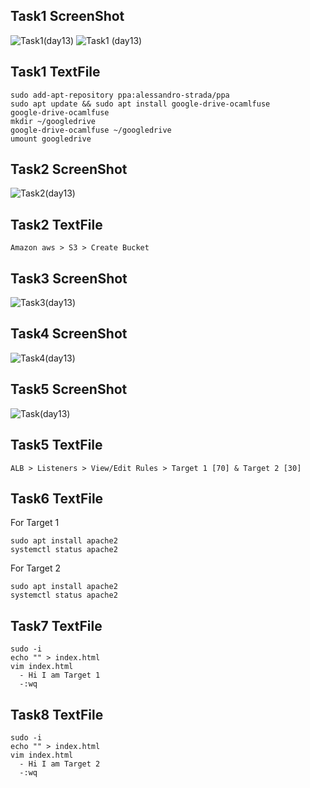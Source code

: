 
## Task1 ScreenShot ##



![Task1(day13)](https://user-images.githubusercontent.com/68742521/122744353-85bb1800-d2a5-11eb-8ce3-7553400225e6.png)
![Task1 (day13)](https://user-images.githubusercontent.com/68742521/122744332-82c02780-d2a5-11eb-8929-ca999152855a.png)




## Task1 TextFile ##



```
sudo add-apt-repository ppa:alessandro-strada/ppa
sudo apt update && sudo apt install google-drive-ocamlfuse
google-drive-ocamlfuse
mkdir ~/googledrive
google-drive-ocamlfuse ~/googledrive
umount googledrive
```



## Task2 ScreenShot ##



![Task2(day13)](https://user-images.githubusercontent.com/68742521/122745751-f0b91e80-d2a6-11eb-80a6-ecb1c0df3344.png)




## Task2 TextFile ##



```
Amazon aws > S3 > Create Bucket
```



## Task3 ScreenShot ##



![Task3(day13)](https://user-images.githubusercontent.com/68742521/122747153-5954cb00-d2a8-11eb-9e83-74b5e6e6a182.png)



## Task4 ScreenShot



![Task4(day13)](https://user-images.githubusercontent.com/68742521/122747379-9faa2a00-d2a8-11eb-8a7f-affb69902846.png)




## Task5 ScreenShot ##



![Task(day13)](https://user-images.githubusercontent.com/68742521/122235412-4d998b00-cedb-11eb-9640-24dd3a8a893b.png)




## Task5 TextFile ##



```
ALB > Listeners > View/Edit Rules > Target 1 [70] & Target 2 [30]
```



## Task6 TextFile ##



For Target 1
```
sudo apt install apache2
systemctl status apache2
```
For Target 2
``` 
sudo apt install apache2
systemctl status apache2
```



## Task7 TextFile ##



```
sudo -i
echo "" > index.html
vim index.html
  - Hi I am Target 1
  -:wq
```



## Task8 TextFile ##



```
sudo -i
echo "" > index.html
vim index.html
  - Hi I am Target 2
  -:wq
```



